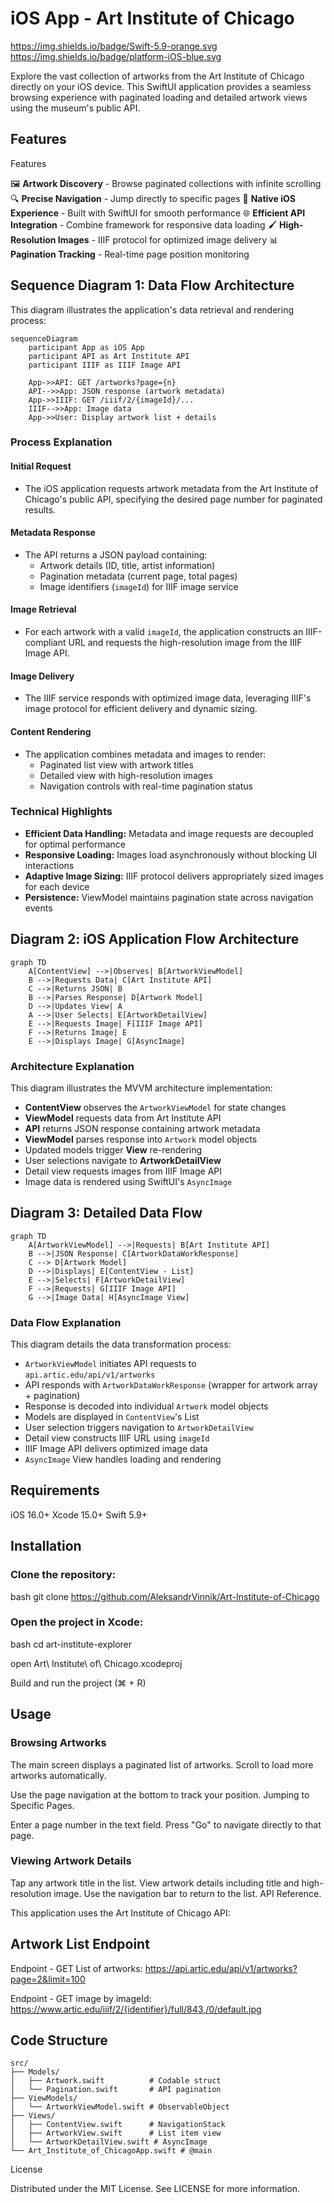 # iOS App - Art Institute of Chicago
https://img.shields.io/badge/Swift-5.9-orange.svg
https://img.shields.io/badge/platform-iOS-blue.svg


Explore the vast collection of artworks from the Art Institute of Chicago directly on your iOS device. This SwiftUI application provides a seamless browsing experience with paginated loading and detailed artwork views using the museum's public API.

## Features
Features

🖼️ **Artwork Discovery** - Browse paginated collections with infinite scrolling
🔍 **Precise Navigation** - Jump directly to specific pages
📱 **Native iOS Experience** - Built with SwiftUI for smooth performance
🌐 **Efficient API Integration** - Combine framework for responsive data loading
🖌️ **High-Resolution Images** - IIIF protocol for optimized image delivery
📊 **Pagination Tracking** - Real-time page position monitoring


## Sequence Diagram 1: Data Flow Architecture

This diagram illustrates the application's data retrieval and rendering process:



```mermaid
sequenceDiagram
    participant App as iOS App
    participant API as Art Institute API
    participant IIIF as IIIF Image API
    
    App->>API: GET /artworks?page={n}
    API-->>App: JSON response (artwork metadata)
    App->>IIIF: GET /iiif/2/{imageId}/...
    IIIF-->>App: Image data
    App->>User: Display artwork list + details
```

### Process Explanation

#### Initial Request
- The iOS application requests artwork metadata from the Art Institute of Chicago's public API, specifying the desired page number for paginated results.

#### Metadata Response
- The API returns a JSON payload containing:
  - Artwork details (ID, title, artist information)
  - Pagination metadata (current page, total pages)
  - Image identifiers (`imageId`) for IIIF image service

#### Image Retrieval
- For each artwork with a valid `imageId`, the application constructs an IIIF-compliant URL and requests the high-resolution image from the IIIF Image API.

#### Image Delivery
- The IIIF service responds with optimized image data, leveraging IIIF's image protocol for efficient delivery and dynamic sizing.

#### Content Rendering
- The application combines metadata and images to render:
  - Paginated list view with artwork titles
  - Detailed view with high-resolution images
  - Navigation controls with real-time pagination status

### Technical Highlights

- **Efficient Data Handling:** Metadata and image requests are decoupled for optimal performance
- **Responsive Loading:** Images load asynchronously without blocking UI interactions
- **Adaptive Image Sizing:** IIIF protocol delivers appropriately sized images for each device
- **Persistence:** ViewModel maintains pagination state across navigation events



## Diagram 2: iOS Application Flow Architecture

```mermaid
graph TD
    A[ContentView] -->|Observes| B[ArtworkViewModel]
    B -->|Requests Data| C[Art Institute API]
    C -->|Returns JSON| B
    B -->|Parses Response| D[Artwork Model]
    D -->|Updates View| A
    A -->|User Selects| E[ArtworkDetailView]
    E -->|Requests Image| F[IIIF Image API]
    F -->|Returns Image| E
    E -->|Displays Image| G[AsyncImage]
```

### Architecture Explanation

This diagram illustrates the MVVM architecture implementation:

- **ContentView** observes the `ArtworkViewModel` for state changes  
- **ViewModel** requests data from Art Institute API  
- **API** returns JSON response containing artwork metadata  
- **ViewModel** parses response into `Artwork` model objects  
- Updated models trigger **View** re-rendering  
- User selections navigate to **ArtworkDetailView**  
- Detail view requests images from IIIF Image API  
- Image data is rendered using SwiftUI's `AsyncImage`


## Diagram 3: Detailed Data Flow

```mermaid
graph TD
    A[ArtworkViewModel] -->|Requests| B[Art Institute API]
    B -->|JSON Response| C[ArtworkDataWorkResponse]
    C --> D[Artwork Model]
    D -->|Displays| E[ContentView - List]
    E -->|Selects| F[ArtworkDetailView]
    F -->|Requests| G[IIIF Image API]
    G -->|Image Data| H[AsyncImage View]
```

### Data Flow Explanation

This diagram details the data transformation process:

- `ArtworkViewModel` initiates API requests to `api.artic.edu/api/v1/artworks`
- API responds with `ArtworkDataWorkResponse` (wrapper for artwork array + pagination)
- Response is decoded into individual `Artwork` model objects
- Models are displayed in `ContentView`'s List
- User selection triggers navigation to `ArtworkDetailView`
- Detail view constructs IIIF URL using `imageId`
- IIIF Image API delivers optimized image data
- `AsyncImage` View handles loading and rendering

## Requirements

iOS 16.0+
Xcode 15.0+
Swift 5.9+

## Installation

### Clone the repository:
bash 
git clone https://github.com/AleksandrVinnik/Art-Institute-of-Chicago

### Open the project in Xcode:
bash 
cd art-institute-explorer

open Art\ Institute\ of\ Chicago.xcodeproj

Build and run the project (⌘ + R)

## Usage

### Browsing Artworks

The main screen displays a paginated list of artworks. 
Scroll to load more artworks automatically.

Use the page navigation at the bottom to track your position. 
Jumping to Specific Pages.

Enter a page number in the text field. 
Press "Go" to navigate directly to that page.

### Viewing Artwork Details

Tap any artwork title in the list. 
View artwork details including title and high-resolution image. 
Use the navigation bar to return to the list. 
API Reference.

This application uses the Art Institute of Chicago API:

## Artwork List Endpoint

Endpoint - GET List of artworks:
https://api.artic.edu/api/v1/artworks?page=2&limit=100
 

Endpoint - GET image by imageId:
https://www.artic.edu/iiif/2/{identifier}/full/843,/0/default.jpg

## Code Structure


```tree
src/
├── Models/
│   ├── Artwork.swift          # Codable struct
│   └── Pagination.swift       # API pagination
├── ViewModels/
│   └── ArtworkViewModel.swift # ObservableObject
├── Views/
│   ├── ContentView.swift      # NavigationStack
│   ├── ArtworkView.swift      # List item view
│   └── ArtworkDetailView.swift # AsyncImage
└── Art_Institute_of_ChicagoApp.swift # @main
```

License

Distributed under the MIT License. See LICENSE for more information.